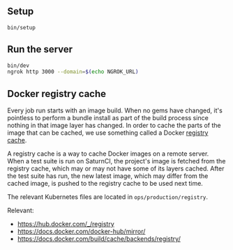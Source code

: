 ## Setup

```bash
bin/setup
```

## Run the server

```bash
bin/dev
ngrok http 3000 --domain=$(echo NGROK_URL)
```

## Docker registry cache

Every job run starts with an image build.
When no gems have changed, it's pointless to perform a bundle install as part of the build process since nothing in that image layer has changed.
In order to cache the parts of the image that can be cached, we use something called a Docker [registry cache](https://docs.docker.com/build/cache/backends/registry/).

A registry cache is a way to cache Docker images on a remote server.
When a test suite is run on SaturnCI, the project's image is fetched from the registry cache,
which may or may not have some of its layers cached.
After the test suite has run, the new latest image, which may differ from the cached image, is pushed to the registry cache to be used next time.

The relevant Kubernetes files are located in `ops/production/registry`.

Relevant:
- https://hub.docker.com/_/registry
- https://docs.docker.com/docker-hub/mirror/
- https://docs.docker.com/build/cache/backends/registry/
